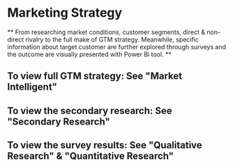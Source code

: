 # Marketing Strategy
** From researching market conditions, customer segments, direct & non-direct rivalry to the full make of GTM strategy. Meanwhile, specific information about target customer are further explored through surveys and the outcome are visually presented with Power Bi tool. **
## To view full GTM strategy: See "Market Intelligent"
## To view the secondary research: See "Secondary Research"
## To view the survey results: See "Qualitative Research" & "Quantitative Research"

